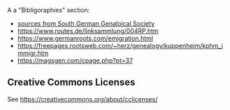 A a "Bibligoraphies" section:

- [sources from South German Genaloical Society](https://www.wgff.de/linkliste.php?subject=auswanderer)
- <https://www.routes.de/linksammlung/004RP.htm>
- <https://www.germanroots.com/emigration.html>
- <https://freepages.rootsweb.com/~herz/genealogy/kuppenheim/kphm_immigr.htm>
- https://magsgen.com/cpage.php?pt=37

## Creative Commons Licenses

See <https://creativecommons.org/about/cclicenses/>
